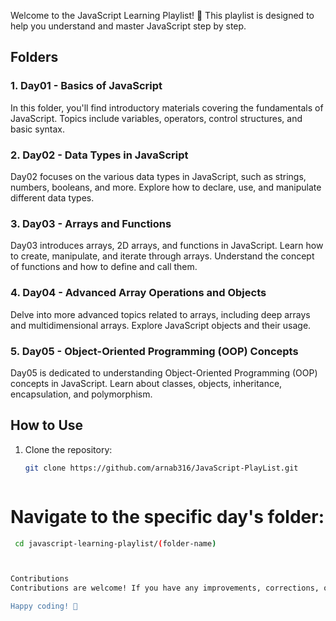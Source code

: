 Welcome to the JavaScript Learning Playlist! 🚀 This playlist is designed to help you understand and master JavaScript step by step.

## Folders

### 1. Day01 - Basics of JavaScript
In this folder, you'll find introductory materials covering the fundamentals of JavaScript. Topics include variables, operators, control structures, and basic syntax.

### 2. Day02 - Data Types in JavaScript
Day02 focuses on the various data types in JavaScript, such as strings, numbers, booleans, and more. Explore how to declare, use, and manipulate different data types.

### 3. Day03 - Arrays and Functions
Day03 introduces arrays, 2D arrays, and functions in JavaScript. Learn how to create, manipulate, and iterate through arrays. Understand the concept of functions and how to define and call them.

### 4. Day04 - Advanced Array Operations and Objects
Delve into more advanced topics related to arrays, including deep arrays and multidimensional arrays. Explore JavaScript objects and their usage.

### 5. Day05 - Object-Oriented Programming (OOP) Concepts
Day05 is dedicated to understanding Object-Oriented Programming (OOP) concepts in JavaScript. Learn about classes, objects, inheritance, encapsulation, and polymorphism.

## How to Use

1. Clone the repository:
   ```bash
   git clone https://github.com/arnab316/JavaScript-PlayList.git



# Navigate to the specific day's folder:
 ```bash
  cd javascript-learning-playlist/(folder-name)



Contributions
Contributions are welcome! If you have any improvements, corrections, or additional topics you'd like to cover, feel free to open an issue or create a pull request.

Happy coding! 🚀